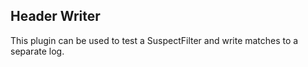Header Writer
-------------

This plugin can be used to test a SuspectFilter and write matches to a separate log.




